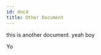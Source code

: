 ```yaml
---
id: doc4
title: Other Document
---
```


this is another document. yeah boy

<div id="divId">Yo</div>

<script>
  const div = document.getElementById('divId')
  div.onclick = () => {
    alert('you clicked me')
  }
</script>
